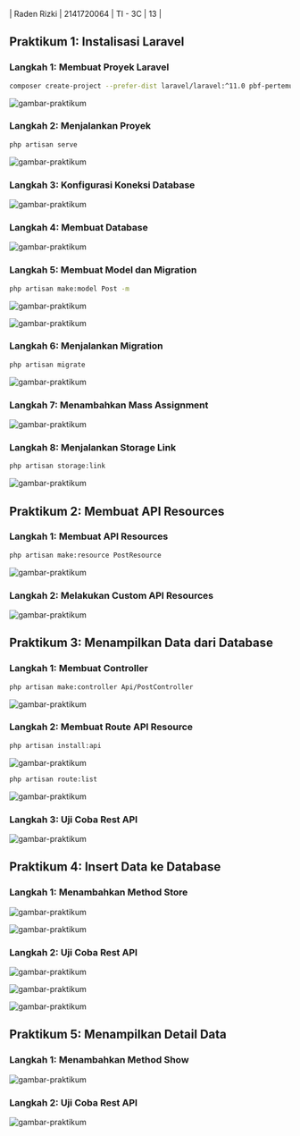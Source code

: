 | Raden Rizki | 2141720064 | TI - 3C | 13 |

## Praktikum 1: Instalisasi Laravel

### Langkah 1: Membuat Proyek Laravel

```bash
composer create-project --prefer-dist laravel/laravel:^11.0 pbf-pertemuan-07-laravel-nextjs
```

![gambar-praktikum](../pbf-pertemuan-07-laravel-nextjs/img/praktikum_1_langkah_1.png)


### Langkah 2: Menjalankan Proyek

```bash
php artisan serve
```

![gambar-praktikum](../pbf-pertemuan-07-laravel-nextjs/img/praktikum_1_langkah_2.png)

### Langkah 3: Konfigurasi Koneksi Database

![gambar-praktikum](../pbf-pertemuan-07-laravel-nextjs/img/praktikum_1_langkah_3.png)

### Langkah 4: Membuat Database

![gambar-praktikum](../pbf-pertemuan-07-laravel-nextjs/img/praktikum_1_langkah_4.png)

### Langkah 5: Membuat Model dan Migration

```bash
php artisan make:model Post -m
```

![gambar-praktikum](../pbf-pertemuan-07-laravel-nextjs/img/praktikum_1_langkah_5_1.png)

![gambar-praktikum](../pbf-pertemuan-07-laravel-nextjs/img/praktikum_1_langkah_5_2.png)

### Langkah 6: Menjalankan Migration

```bash
php artisan migrate
```

![gambar-praktikum](../pbf-pertemuan-07-laravel-nextjs/img/praktikum_1_langkah_6.png)

### Langkah 7: Menambahkan Mass Assignment

![gambar-praktikum](../pbf-pertemuan-07-laravel-nextjs/img/praktikum_1_langkah_7.png)

### Langkah 8: Menjalankan Storage Link

```bash
php artisan storage:link
```

![gambar-praktikum](../pbf-pertemuan-07-laravel-nextjs/img/praktikum_1_langkah_8.png)

## Praktikum 2: Membuat API Resources

### Langkah 1: Membuat API Resources

```bash
php artisan make:resource PostResource
```

![gambar-praktikum](../pbf-pertemuan-07-laravel-nextjs/img/praktikum_2_langkah_1.png)

### Langkah 2: Melakukan Custom API Resources

![gambar-praktikum](../pbf-pertemuan-07-laravel-nextjs/img/praktikum_2_langkah_2.png)

## Praktikum 3: Menampilkan Data dari Database

### Langkah 1: Membuat Controller

```bash
php artisan make:controller Api/PostController
```

![gambar-praktikum](../pbf-pertemuan-07-laravel-nextjs/img/praktikum_3_langkah_1.png)

### Langkah 2: Membuat Route API Resource

```bash
php artisan install:api
```

![gambar-praktikum](../pbf-pertemuan-07-laravel-nextjs/img/praktikum_3_langkah_2_1.png)

```bash
php artisan route:list
```

![gambar-praktikum](../pbf-pertemuan-07-laravel-nextjs/img/praktikum_3_langkah_2_2.png)

### Langkah 3: Uji Coba Rest API

![gambar-praktikum](../pbf-pertemuan-07-laravel-nextjs/img/praktikum_3_langkah_3.png)

## Praktikum 4: Insert Data ke Database

### Langkah 1: Menambahkan Method Store

![gambar-praktikum](../pbf-pertemuan-07-laravel-nextjs/img/praktikum_4_langkah_1_1.png)

![gambar-praktikum](../pbf-pertemuan-07-laravel-nextjs/img/praktikum_4_langkah_1_2.png)

### Langkah 2: Uji Coba Rest API

![gambar-praktikum](../pbf-pertemuan-07-laravel-nextjs/img/praktikum_4_langkah_2_1.png)

![gambar-praktikum](../pbf-pertemuan-07-laravel-nextjs/img/praktikum_4_langkah_2_2.png)

![gambar-praktikum](../pbf-pertemuan-07-laravel-nextjs/img/praktikum_4_langkah_2_3.png)

## Praktikum 5: Menampilkan Detail Data

### Langkah 1: Menambahkan Method Show

![gambar-praktikum](../pbf-pertemuan-07-laravel-nextjs/img/praktikum_5_langkah_1.png)

### Langkah 2: Uji Coba Rest API

![gambar-praktikum](../pbf-pertemuan-07-laravel-nextjs/img/praktikum_5_langkah_2.png)


